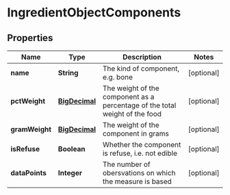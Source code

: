 # IngredientObjectComponents

## Properties
Name | Type | Description | Notes
------------ | ------------- | ------------- | -------------
**name** | **String** | The kind of component, e.g. bone |  [optional]
**pctWeight** | [**BigDecimal**](BigDecimal.md) | The weight of the component as a percentage of the total weight of the food |  [optional]
**gramWeight** | [**BigDecimal**](BigDecimal.md) | The weight of the component in grams |  [optional]
**isRefuse** | **Boolean** | Whether the component is refuse, i.e. not edible |  [optional]
**dataPoints** | **Integer** | The number of obersvations on which the measure is based |  [optional]
